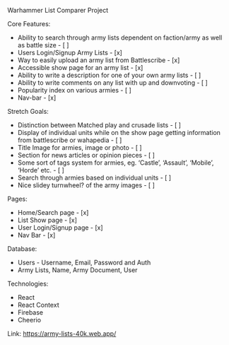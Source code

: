 Warhammer List Comparer Project

Core Features:

- Ability to search through army lists dependent on faction/army as well as battle size - [ ]
- Users Login/Signup Army Lists	- [x]
- Way to easily upload an army list from Battlescribe - [x]
- Accessible show page for an army list - [x]
- Ability to write a description for one of your own army lists - [ ]
- Ability to write comments on any list with up and downvoting - [ ]
- Popularity index on various armies - [ ]
- Nav-bar - [x]

Stretch Goals:

- Distinction between Matched play and crusade lists - [ ]
- Display of individual units while on the show page getting information from battlescribe or wahapedia - [ ]
- Title Image for armies, image or photo - [ ]
- Section for news articles or opinion pieces - [ ]
- Some sort of tags system for armies, eg. ‘Castle’, ‘Assault’, ‘Mobile’, ‘Horde’ etc. - [ ]
- Search through armies based on individual units - [ ]
- Nice slidey turnwheel? of the army images - [ ]

Pages:
	
- Home/Search page - [x]
- List Show page - [x]
- User Login/Signup page - [x]
- Nav Bar - [x]

Database:

- Users - Username, Email, Password and Auth
- Army Lists, Name, Army Document, User

Technologies:
- React
- React Context
- Firebase
- Cheerio

Link: https://army-lists-40k.web.app/
